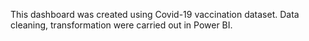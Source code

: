 This dashboard was created using Covid-19 vaccination dataset. Data cleaning, transformation were carried out in Power BI.
